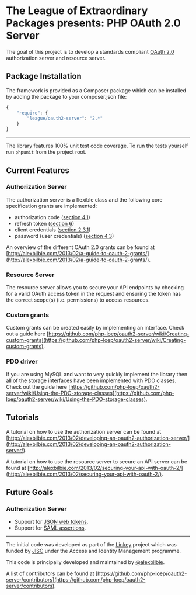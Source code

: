 # The League of Extraordinary Packages presents: PHP OAuth 2.0 Server

The goal of this project is to develop a standards compliant [OAuth 2.0](http://tools.ietf.org/wg/oauth/draft-ietf-oauth-v2/) authorization server and resource server.

## Package Installation

The framework is provided as a Composer package which can be installed by adding the package to your composer.json file:

```javascript
{
	"require": {
		"league/oauth2-server": "2.*"
	}
}
```

---

The library features 100% unit test code coverage. To run the tests yourself run `phpunit` from the project root.

## Current Features

### Authorization Server

The authorization server is a flexible class and the following core specification grants are implemented:

* authorization code ([section 4.1](http://tools.ietf.org/html/rfc6749#section-4.1))
* refresh token ([section 6](http://tools.ietf.org/html/rfc6749#section-6))
* client credentials ([section 2.3.1](http://tools.ietf.org/html/rfc6749#section-2.3.1))
* password (user credentials) ([section 4.3](http://tools.ietf.org/html/rfc6749#section-4.3))

An overview of the different OAuth 2.0 grants can be found at [http://alexbilbie.com/2013/02/a-guide-to-oauth-2-grants/](http://alexbilbie.com/2013/02/a-guide-to-oauth-2-grants/).

### Resource Server

The resource server allows you to secure your API endpoints by checking for a valid OAuth access token in the request and ensuring the token has the correct scope(s) (i.e. permissions) to access resources.

### Custom grants

Custom grants can be created easily by implementing an interface. Check out a guide here [https://github.com/php-loep/oauth2-server/wiki/Creating-custom-grants](https://github.com/php-loep/oauth2-server/wiki/Creating-custom-grants).

### PDO driver

If you are using MySQL and want to very quickly implement the library then all of the storage interfaces have been implemented with PDO classes. Check out the guide here [https://github.com/php-loep/oauth2-server/wiki/Using-the-PDO-storage-classes](https://github.com/php-loep/oauth2-server/wiki/Using-the-PDO-storage-classes).

## Tutorials

A tutorial on how to use the authorization server can be found at [http://alexbilbie.com/2013/02/developing-an-oauth2-authorization-server/](http://alexbilbie.com/2013/02/developing-an-oauth2-authorization-server/).

A tutorial on how to use the resource server to secure an API server can be found at [http://alexbilbie.com/2013/02/securing-your-api-with-oauth-2/](http://alexbilbie.com/2013/02/securing-your-api-with-oauth-2/).

## Future Goals

### Authorization Server

* Support for [JSON web tokens](http://tools.ietf.org/wg/oauth/draft-ietf-oauth-json-web-token/).
* Support for [SAML assertions](http://tools.ietf.org/wg/oauth/draft-ietf-oauth-saml2-bearer/).

---

The initial code was developed as part of the [Linkey](http://linkey.blogs.lincoln.ac.uk) project which was funded by [JISC](http://jisc.ac.uk) under the Access and Identity Management programme.

This code is principally developed and maintained by [@alexbilbie](https://twitter.com/alexbilbie).

A list of contributors can be found at [https://github.com/php-loep/oauth2-server/contributors](https://github.com/php-loep/oauth2-server/contributors).